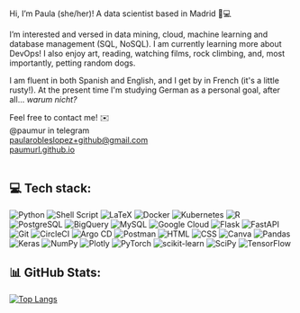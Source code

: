 Hi, I’m Paula (she/her)! A data scientist based in Madrid 🌱💻

I’m interested and versed in data mining, cloud, machine learning and database management (SQL, NoSQL). I am currently learning more about DevOps! I also enjoy art, reading, watching films, rock climbing, and, most importantly, petting random dogs.

I am fluent in both Spanish and English, and I get by in French (it's a little rusty!). At the present time I'm studying German as a personal goal, after all... *warum nicht?*

Feel free to contact me! ✉️\
@paumur in telegram \
paularobleslopez+github@gmail.com \
[paumurl.github.io](https://paumurl.github.io)
<br/>
<br/>

## 💻 Tech stack:
![Python](https://img.shields.io/badge/python-3670A0?style=for-the-badge&logo=python&logoColor=ffdd54) ![Shell Script](https://img.shields.io/badge/shell_script-%23121011.svg?style=for-the-badge&logo=gnu-bash&logoColor=white) ![LaTeX](https://img.shields.io/badge/latex-%23008080.svg?style=for-the-badge&logo=latex&logoColor=white) ![Docker](https://img.shields.io/badge/docker-%23150458.svg?style=for-the-badge&logo=docker&logoColor=white) ![Kubernetes](https://img.shields.io/badge/kubernetes-%23D00000.svg?style=for-the-badge&logo=kubernetes&logoColor=white) ![R](https://img.shields.io/badge/R-%23013243.svg?style=for-the-badge&logo=R&logoColor=white) ![PostgreSQL](https://img.shields.io/badge/PostgreSQL-%233F4F75.svg?style=for-the-badge&logo=PostgreSQL&logoColor=white) ![BigQuery](https://img.shields.io/badge/BigQuery-%23EE4C2C.svg?style=for-the-badge&logo=googlebigquery&logoColor=white) ![MySQL](https://img.shields.io/badge/mysql-%2307405e.svg?style=for-the-badge&logo=mysql&logoColor=white) ![Google Cloud](https://img.shields.io/badge/google_cloud-%23F7931E.svg?style=for-the-badge&logo=googlecloud&logoColor=white) ![Flask](https://img.shields.io/badge/flask-%230C55A5.svg?style=for-the-badge&logo=flask&logoColor=%white) ![FastAPI](https://img.shields.io/badge/fastapi-%23121011.svg?style=for-the-badge&logo=fastapi&logoColor=white) ![Git](https://img.shields.io/badge/git-%2300f.svg?style=for-the-badge&logo=git&logoColor=white) ![CircleCI](https://img.shields.io/badge/CircleCI-3670A0?style=for-the-badge&logo=circleci&logoColor=ffdd54) ![Argo CD](https://img.shields.io/badge/Argo_CD-%23FF6F00.svg?style=for-the-badge&logo=argo&logoColor=white) ![Postman](https://img.shields.io/badge/postman-%23D00000.svg?style=for-the-badge&logo=postman&logoColor=white) ![HTML](https://img.shields.io/badge/html5-%234ea94b.svg?style=for-the-badge&logo=html5&logoColor=white) ![CSS](https://img.shields.io/badge/css3-003545?style=for-the-badge&logo=css3&logoColor=white) ![Canva](https://img.shields.io/badge/Canva-%2300C4CC.svg?style=for-the-badge&logo=Canva&logoColor=white)  ![Pandas](https://img.shields.io/badge/pandas-%23150458.svg?style=for-the-badge&logo=pandas&logoColor=white) ![Keras](https://img.shields.io/badge/Keras-%23D00000.svg?style=for-the-badge&logo=Keras&logoColor=white) ![NumPy](https://img.shields.io/badge/numpy-%23013243.svg?style=for-the-badge&logo=numpy&logoColor=white) ![Plotly](https://img.shields.io/badge/Plotly-%233F4F75.svg?style=for-the-badge&logo=plotly&logoColor=white) ![PyTorch](https://img.shields.io/badge/PyTorch-%23EE4C2C.svg?style=for-the-badge&logo=PyTorch&logoColor=white) ![scikit-learn](https://img.shields.io/badge/scikit--learn-%23F7931E.svg?style=for-the-badge&logo=scikit-learn&logoColor=white) ![SciPy](https://img.shields.io/badge/SciPy-%230C55A5.svg?style=for-the-badge&logo=scipy&logoColor=%white) ![TensorFlow](https://img.shields.io/badge/TensorFlow-%23FF6F00.svg?style=for-the-badge&logo=TensorFlow&logoColor=white) 
<br/>


## 📊 GitHub Stats:
[![Top Langs](https://github-readme-stats.vercel.app/api/top-langs/?username=paumurl&layout=compact&theme=merko)](https://github.com/anuraghazra/github-readme-stats)


